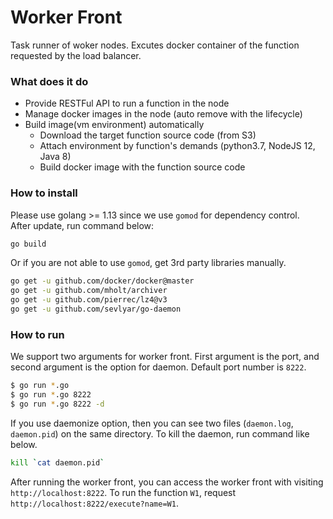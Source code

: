 # Worker Front

Task runner of woker nodes. Excutes docker container of the function requested by the load balancer.

### What does it do

- Provide RESTFul API to run a function in the node
- Manage docker images in the node (auto remove with the lifecycle)
- Build image(vm environment) automatically
	- Download the target function source code (from S3)
	- Attach environment by function's demands (python3.7, NodeJS 12, Java 8)
	- Build docker image with the function source code


### How to install

Please use golang >= 1.13 since we use `gomod` for dependency control.  
After update, run command below:

```bash
go build
```

Or if you are not able to use `gomod`, get 3rd party libraries manually.

```bash
go get -u github.com/docker/docker@master
go get -u github.com/mholt/archiver
go get -u github.com/pierrec/lz4@v3
go get -u github.com/sevlyar/go-daemon
```


### How to run

We support two arguments for worker front.
First argument is the port, and second argument is the option for daemon. 
Default port number is `8222`.

```bash
$ go run *.go
$ go run *.go 8222
$ go run *.go 8222 -d
```

If you use daemonize option,
then you can see two files (`daemon.log`, `daemon.pid`) on the same directory.
To kill the daemon, run command like below.

```bash
kill `cat daemon.pid`
```

After running the worker front, you can access the worker front with visiting `http://localhost:8222`.
To run the function `W1`, request `http://localhost:8222/execute?name=W1`.
